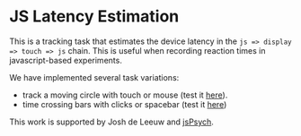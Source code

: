 # JS Latency Estimation

This is a tracking task that estimates the device latency in the `js => display => touch => js` chain. This is useful when recording reaction times in javascript-based experiments.

We have implemented several task variations:

- track a moving circle with touch or mouse (test it [here](https://graspablemath.com/projects/js-latency/touch.html)).
- time crossing bars with clicks or spacebar (test it [here](https://graspablemath.com/projects/js-latency/keyboard.html))

This work is supported by Josh de Leeuw and [jsPsych](http://www.jspsych.org/).
